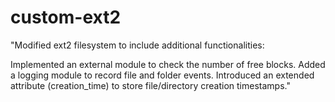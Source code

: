 # custom-ext2
"Modified ext2 filesystem to include additional functionalities:

Implemented an external module to check the number of free blocks.
Added a logging module to record file and folder events.
Introduced an extended attribute (creation_time) to store file/directory creation timestamps."
